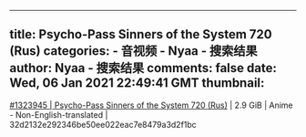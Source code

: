 
---
title: Psycho-Pass Sinners of the System 720 (Rus)
categories: 
    - 音视频
    - Nyaa - 搜索结果
author: Nyaa - 搜索结果
comments: false
date: Wed, 06 Jan 2021 22:49:41 GMT
thumbnail: 
---

<div>   
<a href="https://nyaa.si/view/1323945">#1323945 | Psycho-Pass Sinners of the System 720 (Rus)</a> | 2.9 GiB | Anime - Non-English-translated | 32d2132e292346be50ee022eac7e8479a3d2f1bc  
</div>
            